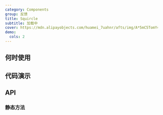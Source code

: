 ```yaml
---
category: Components
group: 反馈
title: Squircle
subtitle: 加载中
cover: https://mdn.alipayobjects.com/huamei_7uahnr/afts/img/A*5mC5TomY4B0AAAAAAAAAAAAADrJ8AQ/original
demo:
  cols: 2
---
```

## 何时使用
## 代码演示
## API
### 静态方法
